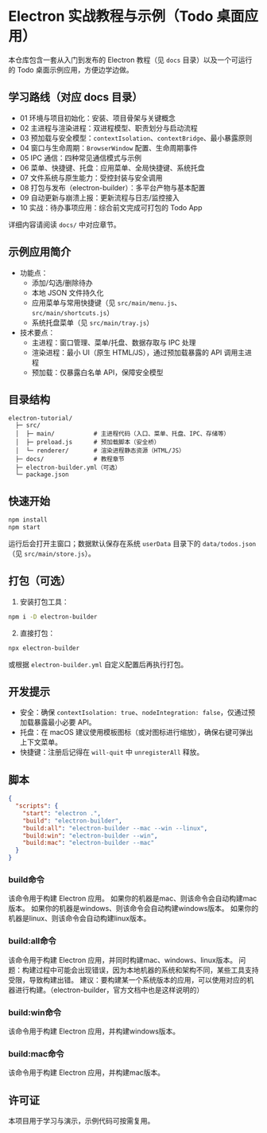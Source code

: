 # Electron 实战教程与示例（Todo 桌面应用）

本仓库包含一套从入门到发布的 Electron 教程（见 `docs` 目录）以及一个可运行的 Todo 桌面示例应用，方便边学边做。

## 学习路线（对应 docs 目录）

- 01 环境与项目初始化：安装、项目骨架与关键概念
- 02 主进程与渲染进程：双进程模型、职责划分与启动流程
- 03 预加载与安全模型：`contextIsolation`、`contextBridge`、最小暴露原则
- 04 窗口与生命周期：`BrowserWindow` 配置、生命周期事件
- 05 IPC 通信：四种常见通信模式与示例
- 06 菜单、快捷键、托盘：应用菜单、全局快捷键、系统托盘
- 07 文件系统与原生能力：受控封装与安全调用
- 08 打包与发布（electron-builder）：多平台产物与基本配置
- 09 自动更新与崩溃上报：更新流程与日志/监控接入
- 10 实战：待办事项应用：综合前文完成可打包的 Todo App

详细内容请阅读 `docs/` 中对应章节。

## 示例应用简介

- 功能点：
  - 添加/勾选/删除待办
  - 本地 JSON 文件持久化
  - 应用菜单与常用快捷键（见 `src/main/menu.js`、`src/main/shortcuts.js`）
  - 系统托盘菜单（见 `src/main/tray.js`）
- 技术要点：
  - 主进程：窗口管理、菜单/托盘、数据存取与 IPC 处理
  - 渲染进程：最小 UI（原生 HTML/JS），通过预加载暴露的 API 调用主进程
  - 预加载：仅暴露白名单 API，保障安全模型

## 目录结构

```
electron-tutorial/
  ├─ src/
  │  ├─ main/           # 主进程代码（入口、菜单、托盘、IPC、存储等）
  │  ├─ preload.js      # 预加载脚本（安全桥）
  │  └─ renderer/       # 渲染进程静态资源（HTML/JS）
  ├─ docs/              # 教程章节
  ├─ electron-builder.yml（可选）
  └─ package.json
```

## 快速开始

```bash
npm install
npm start
```

运行后会打开主窗口；数据默认保存在系统 `userData` 目录下的 `data/todos.json`（见 `src/main/store.js`）。

## 打包（可选）

1. 安装打包工具：

```bash
npm i -D electron-builder
```

2. 直接打包：

```bash
npx electron-builder
```

或根据 `electron-builder.yml` 自定义配置后再执行打包。

## 开发提示

- 安全：确保 `contextIsolation: true`、`nodeIntegration: false`，仅通过预加载暴露最小必要 API。
- 托盘：在 macOS 建议使用模板图标（或对图标进行缩放），确保右键可弹出上下文菜单。
- 快捷键：注册后记得在 `will-quit` 中 `unregisterAll` 释放。

## 脚本

```json
{
  "scripts": {
    "start": "electron .",
    "build": "electron-builder",
    "build:all": "electron-builder --mac --win --linux",
    "build:win": "electron-builder --win",
    "build:mac": "electron-builder --mac"
  }
}
```
### build命令

该命令用于构建 Electron 应用。
如果你的机器是mac、则该命令会自动构建mac版本。
如果你的机器是windows、则该命令会自动构建windows版本。
如果你的机器是linux、则该命令会自动构建linux版本。

### build:all命令

该命令用于构建 Electron 应用，并同时构建mac、windows、linux版本。
问题：构建过程中可能会出现错误，因为本地机器的系统和架构不同，某些工具支持受限，导致构建出错。
建议：要构建某一个系统版本的应用，可以使用对应的机器进行构建。（electron-builder，官方文档中也是这样说明的）

### build:win命令

该命令用于构建 Electron 应用，并构建windows版本。

### build:mac命令

该命令用于构建 Electron 应用，并构建mac版本。

## 许可证

本项目用于学习与演示，示例代码可按需复用。
